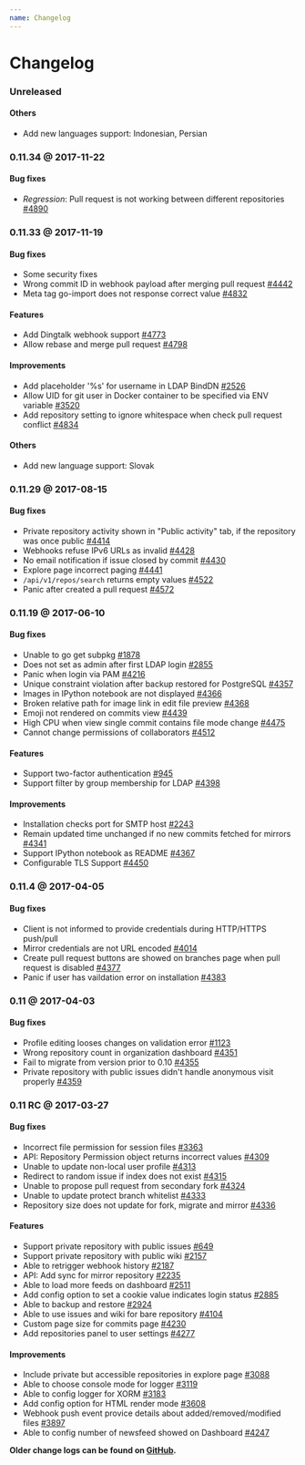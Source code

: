 ```yaml
---
name: Changelog
---
```


# Changelog

### Unreleased

#### Others

- Add new languages support: Indonesian, Persian 

### 0.11.34 @ 2017-11-22

#### Bug fixes

- *Regression*: Pull request is not working between different repositories [#4890](https://github.com/gogits/gogs/issues/4890)

### 0.11.33 @ 2017-11-19

#### Bug fixes

- Some security fixes
- Wrong commit ID in webhook payload after merging pull request [#4442](https://github.com/gogits/gogs/issues/4442)
- Meta tag go-import does not response correct value [#4832](https://github.com/gogits/gogs/issues/4832)

#### Features

- Add Dingtalk webhook support [#4773](https://github.com/gogits/gogs/pull/4773)
- Allow rebase and merge pull request [#4798](https://github.com/gogits/gogs/issues/4798)

#### Improvements

- Add placeholder '%s' for username in LDAP BindDN [#2526](https://github.com/gogits/gogs/issues/2526)
- Allow UID for git user in Docker container to be specified via ENV variable [#3520](https://github.com/gogits/gogs/issues/3520)
- Add repository setting to ignore whitespace when check pull request conflict [#4834](https://github.com/gogits/gogs/issues/4834)

#### Others

- Add new language support: Slovak

### 0.11.29 @ 2017-08-15

#### Bug fixes

- Private repository activity shown in "Public activity" tab, if the repository was once public [#4414](https://github.com/gogits/gogs/issues/4414)
- Webhooks refuse IPv6 URLs as invalid [#4428](https://github.com/gogits/gogs/issues/4428)
- No email notification if issue closed by commit [#4430](https://github.com/gogits/gogs/issues/4430)
- Explore page incorrect paging [#4441](https://github.com/gogits/gogs/issues/4441)
- `/api/v1/repos/search` returns empty values [#4522](https://github.com/gogits/gogs/issues/4522)
- Panic after created a pull request [#4572](https://github.com/gogits/gogs/issues/4572)

### 0.11.19 @ 2017-06-10

#### Bug fixes

- Unable to go get subpkg [#1878](https://github.com/gogits/gogs/issues/1878)
- Does not set as admin after first LDAP login [#2855](https://github.com/gogits/gogs/issues/2855)
- Panic when login via PAM [#4216](https://github.com/gogits/gogs/issues/4216)
- Unique constraint violation after backup restored for PostgreSQL [#4357](https://github.com/gogits/gogs/issues/4357)
- Images in IPython notebook are not displayed [#4366](https://github.com/gogits/gogs/issues/4366)
- Broken relative path for image link in edit file preview [#4368](https://github.com/gogits/gogs/issues/4368)
- Emoji not rendered on commits view [#4439](https://github.com/gogits/gogs/issues/4439)
- High CPU when view single commit contains file mode change [#4475](https://github.com/gogits/gogs/issues/4475)
- Cannot change permissions of collaborators [#4512](https://github.com/gogits/gogs/issues/4512)

#### Features

- Support two-factor authentication [#945](https://github.com/gogits/gogs/issues/945)
- Support filter by group membership for LDAP [#4398](https://github.com/gogits/gogs/pull/4398)

#### Improvements

- Installation checks port for SMTP host [#2243](https://github.com/gogits/gogs/issues/2243)
- Remain updated time unchanged if no new commits fetched for mirrors [#4341](https://github.com/gogits/gogs/issues/4341)
- Support IPython notebook as README [#4367](https://github.com/gogits/gogs/issues/4367)
- Configurable TLS Support [#4450](https://github.com/gogits/gogs/issues/4450)

### 0.11.4 @ 2017-04-05

#### Bug fixes

- Client is not informed to provide credentials during HTTP/HTTPS push/pull
- Mirror credentials are not URL encoded [#4014](https://github.com/gogits/gogs/issues/4014)
- Create pull request buttons are showed on branches page when pull request is disabled [#4377](https://github.com/gogits/gogs/issues/4377)
- Panic if user has vaildation error on installation [#4383](https://github.com/gogits/gogs/issues/4383)

### 0.11 @ 2017-04-03

#### Bug fixes

- Profile editing looses changes on validation error [#1123](https://github.com/gogits/gogs/issues/1123)
- Wrong repository count in organization dashboard [#4351](https://github.com/gogits/gogs/issues/4351)
- Fail to migrate from version prior to 0.10 [#4355](https://github.com/gogits/gogs/issues/4355)
- Private repository with public issues didn't handle anonymous visit properly [#4359](https://github.com/gogits/gogs/issues/4359)

### 0.11 RC @ 2017-03-27

#### Bug fixes

- Incorrect file permission for session files [#3363](https://github.com/gogits/gogs/issues/3363)
- API: Repository Permission object returns incorrect values [#4309](https://github.com/gogits/gogs/issues/4309)
- Unable to update non-local user profile [#4313](https://github.com/gogits/gogs/issues/4313)
- Redirect to random issue if index does not exist [#4315](https://github.com/gogits/gogs/issues/4315)
- Unable to propose pull request from secondary fork [#4324](https://github.com/gogits/gogs/issues/4324)
- Unable to update protect branch whitelist [#4333](https://github.com/gogits/gogs/issues/4333)
- Repository size does not update for fork, migrate and mirror [#4336](https://github.com/gogits/gogs/issues/4336)

#### Features

- Support private repository with public issues [#649](https://github.com/gogits/gogs/issues/649)
- Support private repository with public wiki [#2157](https://github.com/gogits/gogs/issues/2157)
- Able to retrigger webhook history [#2187](https://github.com/gogits/gogs/issues/2187)
- API: Add sync for mirror repository [#2235](https://github.com/gogits/gogs/issues/2235)
- Able to load more feeds on dashboard [#2511](https://github.com/gogits/gogs/issues/2511)
- Add config option to set a cookie value indicates login status [#2885](https://github.com/gogits/gogs/issues/2885)
- Able to backup and restore [#2924](https://github.com/gogits/gogs/issues/2924)
- Able to use issues and wiki for bare repository [#4104](https://github.com/gogits/gogs/issues/4104)
- Custom page size for commits page [#4230](https://github.com/gogits/gogs/issues/4230)
- Add repositories panel to user settings [#4277](https://github.com/gogits/gogs/issues/4277)

#### Improvements

- Include private but accessible repositories in explore page [#3088](https://github.com/gogits/gogs/issues/3088)
- Able to choose console mode for logger [#3119](https://github.com/gogits/gogs/issues/3119)
- Able to config logger for XORM [#3183](https://github.com/gogits/gogs/issues/3183)
- Add config option for HTML render mode [#3608](https://github.com/gogits/gogs/issues/3608)
- Webhook push event provice details about added/removed/modified files [#3897](https://github.com/gogits/gogs/issues/3897)
- Able to config number of newsfeed showed on Dashboard [#4247](https://github.com/gogits/gogs/issues/4247)

**Older change logs can be found on [GitHub](https://github.com/gogits/gogs/releases?after=v0.11rc).**
